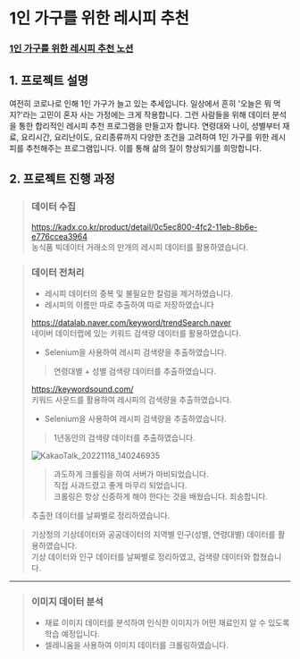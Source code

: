 # 1인 가구를 위한 레시피 추천
### [1인 가구를 위한 레시피 추천 노션](https://righteous-kileskus-db8.notion.site/08817662278542189d87382ec136fec5?p=729246acf0894f1980fb685d5f1a14f7&pm=c)

## 1. 프로젝트 설명
여전히 코로나로 인해 1인 가구가 늘고 있는 추세입니다. 일상에서 흔히 '오늘은 뭐 먹지?'라는 고민이 혼자 사는 가정에는 크게 작용합니다. 그런 사람들을 위해 데이터 분석을 통한 합리적인 레시피 추천 프로그램을 만들고자 합니다. 
연령대와 나이, 성별부터 재료, 요리시간, 요리난이도, 요리종류까지 다양한 조건을 고려하여 1인 가구를 위한 레시피를 추천해주는 프로그램입니다. 이를 통해 삶의 질이 향상되기를 희망합니다.

## 2. 프로젝트 진행 과정
> ### 데이터 수집
> https://kadx.co.kr/product/detail/0c5ec800-4fc2-11eb-8b6e-e776ccea3964  
> 농식품 빅데이터 거래소의 만개의 레시피 데이터를 활용하였습니다.

> ### 데이터 전처리
> - 레시피 데이터의 중복 및 불필요한 칼럼을 제거하였습니다.
> - 레시피의 이름만 따로 추출하여 따로 저장하였습니다
>
> https://datalab.naver.com/keyword/trendSearch.naver  
> 네이버 데이터랩에 있는 키워드 검색량 데이터를 활용하였습니다.
> - Selenium을 사용하여 레시피 검색량을 추출하였습니다.
> > 연령대별 + 성별 검색량 데이터를 추출하였습니다.  
>
> https://keywordsound.com/  
> 키워드 사운드를 활용하여 레시피의 검색량을 추출하였습니다.  
> - Selenium을 사용하여 레시피 검색량을 추출하였습니다.
> > 1년동안의 검색량 데이터를 추출하였습니다.
>
>   ![KakaoTalk_20221118_140246935](https://user-images.githubusercontent.com/73810942/202653625-6a9ebff4-0f10-4d32-9bd4-0c96dc40524c.png)
> > 과도하게 크롤링을 하여 서버가 마비되었습니다.   
> 직접 사과드렸고 좋게 마무리 되었습니다.  
> 크롤링은 항상 신중하게 해야 한다는 것을 배웠습니다. 죄송합니다.
>   
> 추출한 데이터를 날짜별로 정리하였습니다.

> 기상청의 기상데이터와 공공데이터의 지역별 인구(성별, 연령대별) 데이터를 활용하였습니다.  
> 기상 데이터와 인구 데이터를 날짜별로 정리하였고, 검색량 데이터와 합쳤습니다.   
---- 
> ### 이미지 데이터 분석  
> - 재료 이미지 데이터를 분석하여 인식한 이미지가 어떤 재료인지 알 수 있도록 학습 예정입니다.
> - 셀레니움을 사용하여 이미지 데이터를 크롤링하였습니다.
